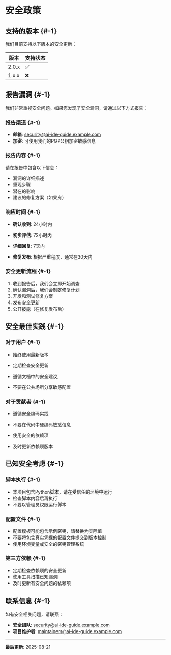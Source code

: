 # 安全政策

## 支持的版本 {#-1}

我们目前支持以下版本的安全更新：

| 版本 | 支持状态 |
| --- | --- |
| 2.0.x | ✅ |
| 1.x.x | ❌ |

## 报告漏洞 {#-1}

我们非常重视安全问题。如果您发现了安全漏洞，请通过以下方式报告：

### 报告渠道 {#-1}


- **邮箱**: security@ai-ide-guide.example.com
- **加密**: 可使用我们的PGP公钥加密敏感信息

### 报告内容 {#-1}


请在报告中包含以下信息：
- 漏洞的详细描述
- 重现步骤
- 潜在的影响
- 建议的修复方案（如果有）


### 响应时间 {#-1}

- **确认收到**: 24小时内
- **初步评估**: 72小时内
- **详细回复**: 7天内

- **修复发布**: 根据严重程度，通常在30天内

### 安全更新流程 {#-1}

1. 收到报告后，我们会立即开始调查
2. 确认漏洞后，我们会制定修复计划
3. 开发和测试修复方案
4. 发布安全更新
5. 公开披露（在修复发布后）


## 安全最佳实践 {#-1}

### 对于用户 {#-1}

- 始终使用最新版本

- 定期检查安全更新
- 遵循文档中的安全建议
- 不要在公共场所分享敏感配置

### 对于贡献者 {#-1}

- 遵循安全编码实践
- 不要在代码中硬编码敏感信息

- 使用安全的依赖项
- 及时更新依赖项版本

## 已知安全考虑 {#-1}

### 脚本执行 {#-1}

- 本项目包含Python脚本，请在受信任的环境中运行
- 检查脚本内容后再执行
- 不要以管理员权限运行脚本


### 配置文件 {#-1}

- 配置模板可能包含示例密钥，请替换为实际值
- 不要将包含真实凭据的配置文件提交到版本控制
- 使用环境变量或安全的密钥管理系统

### 第三方依赖 {#-1}

- 定期检查依赖项的安全更新
- 使用工具扫描已知漏洞
- 及时更新有安全问题的依赖项

## 联系信息 {#-1}

如有安全相关问题，请联系：
- **安全团队**: security@ai-ide-guide.example.com
- **项目维护者**: maintainers@ai-ide-guide.example.com

---

**最后更新**: 2025-08-21